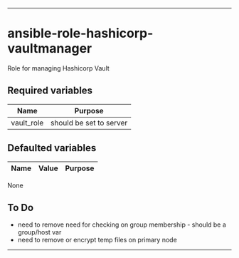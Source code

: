 ----
# ansible-role-hashicorp-vaultmanager
Role for managing Hashicorp Vault

## Required variables
| Name | Purpose |
| -----| ------- |
| vault_role | should be set to server | 

## Defaulted variables
| Name | Value | Purpose |
| -----| ----- | ------- |
None

## To Do
- need to remove need for checking on group membership - should be a group/host var
- need to remove or encrypt temp files on primary node

****
